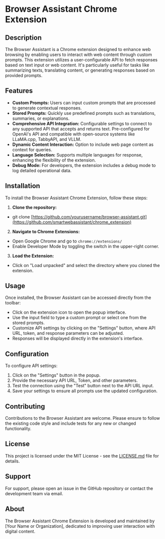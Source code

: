 # Browser Assistant Chrome Extension

## Description
The Browser Assistant is a Chrome extension designed to enhance web browsing by enabling users to interact with web content through custom prompts. This extension utilizes a user-configurable API to fetch responses based on text input or web content. It's particularly useful for tasks like summarizing texts, translating content, or generating responses based on provided prompts.

## Features
- **Custom Prompts:** Users can input custom prompts that are processed to generate contextual responses.
- **Stored Prompts:** Quickly use predefined prompts such as translations, summaries, or explanations.
- **Comprehensive API Integration:** Configurable settings to connect to any supported API that accepts and returns text. Pre-configured for OpenAI's API and compatible with open-source systems like LLaMA.cpp, TabbyAPI, and VLLM.
- **Dynamic Content Interaction:** Option to include web page content as context for queries.
- **Language Selection:** Supports multiple languages for response, enhancing the flexibility of the extension.
- **Debug Mode:** For developers, the extension includes a debug mode to log detailed operational data.

## Installation
To install the Browser Assistant Chrome Extension, follow these steps:

1. **Clone the repository:**
- git clone [https://github.com/yourusername/browser-assistant.git](https://github.com/smartwebassistant/chrome_extension)

2. **Navigate to Chrome Extensions:**
- Open Google Chrome and go to `chrome://extensions/`
- Enable Developer Mode by toggling the switch in the upper-right corner.
3. **Load the Extension:**
- Click on "Load unpacked" and select the directory where you cloned the extension.

## Usage
Once installed, the Browser Assistant can be accessed directly from the toolbar:
- Click on the extension icon to open the popup interface.
- Use the input field to type a custom prompt or select one from the stored prompts.
- Customize API settings by clicking on the "Settings" button, where API URL, token, and response parameters can be adjusted.
- Responses will be displayed directly in the extension's interface.

## Configuration
To configure API settings:
1. Click on the "Settings" button in the popup.
2. Provide the necessary API URL, Token, and other parameters.
3. Test the connection using the "Test" button next to the API URL input.
4. Save your settings to ensure all prompts use the updated configuration.

## Contributing
Contributions to the Browser Assistant are welcome. Please ensure to follow the existing code style and include tests for any new or changed functionality.

## License
This project is licensed under the MIT License - see the [LICENSE.md](LICENSE) file for details.

## Support
For support, please open an issue in the GitHub repository or contact the development team via email.

## About
The Browser Assistant Chrome Extension is developed and maintained by [Your Name or Organization], dedicated to improving user interaction with digital content.
